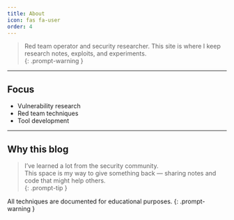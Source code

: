 ```yaml
---
title: About
icon: fas fa-user
order: 4
---
```


> Red team operator and security researcher.
> This site is where I keep research notes, exploits, and experiments.  
{: .prompt-warning }

---

## Focus
- Vulnerability research  
- Red team techniques  
- Tool development  

---

## Why this blog
> I’ve learned a lot from the security community.  
> This space is my way to give something back — sharing notes and code that might help others.  
{: .prompt-tip }


All techniques are documented for educational purposes.
{: .prompt-warning }